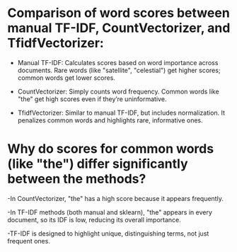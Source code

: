 # Comparison of word scores between manual TF-IDF, CountVectorizer, and TfidfVectorizer:

- Manual TF-IDF: Calculates scores based on word importance across documents. Rare words (like "satellite", "celestial") get higher scores; common words get lower scores.

- CountVectorizer: Simply counts word frequency. Common words like "the" get high scores even if they’re uninformative.

- TfidfVectorizer: Similar to manual TF-IDF, but includes normalization. It penalizes common words and highlights rare, informative ones.

# Why do scores for common words (like "the") differ significantly between the methods?

-In CountVectorizer, "the" has a high score because it appears frequently.

-In TF-IDF methods (both manual and sklearn), "the" appears in every document, so its IDF is low, reducing its overall importance.

-TF-IDF is designed to highlight unique, distinguishing terms, not just frequent ones.

